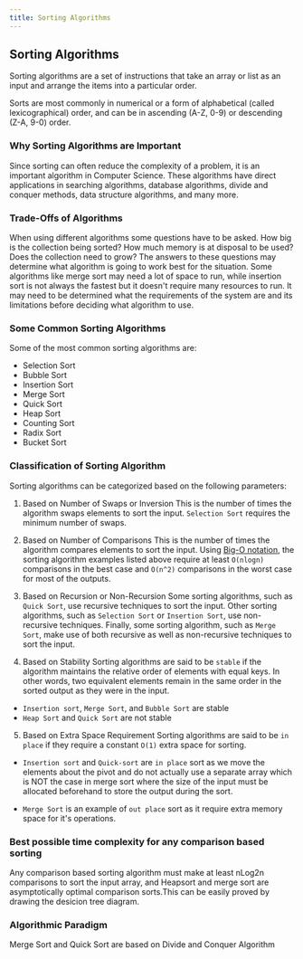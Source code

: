 ```yaml
---
title: Sorting Algorithms
---
```


## Sorting Algorithms
Sorting algorithms are a set of instructions that take an array or list as an input and arrange the items into a particular order.

Sorts are most commonly in numerical or a form of alphabetical (called lexicographical) order, and can be in ascending (A-Z, 0-9) or descending (Z-A, 9-0) order.

### Why Sorting Algorithms are Important
Since sorting can often reduce the complexity of a problem, it is an important algorithm in Computer Science. These algorithms have direct applications in searching algorithms, database algorithms, divide and conquer methods, data structure algorithms, and many more.

### Trade-Offs of Algorithms
When using different algorithms some questions have to be asked. How big is the collection being sorted? How much memory is at disposal to be used? Does the collection need to grow? The answers to these questions may determine what algorithm is going to work best for the situation. Some algorithms like merge sort may need a lot of space to run, while insertion sort is not always the fastest but it doesn't require many resources to run. It may need to be determined what the requirements of the system are and its limitations before deciding what algorithm to use.

### Some Common Sorting Algorithms
Some of the most common sorting algorithms are:

* Selection Sort
* Bubble Sort
* Insertion Sort
* Merge Sort
* Quick Sort
* Heap Sort
* Counting Sort
* Radix Sort
* Bucket Sort

### Classification of Sorting Algorithm
Sorting algorithms can be categorized based on the following parameters:

1. Based on Number of Swaps or Inversion
This is the number of times the algorithm swaps elements to sort the input. `Selection Sort` requires the minimum number of swaps.

2. Based on Number of Comparisons
This is the number of times the algorithm compares elements to sort the input. Using <a href='https://guide.freecodecamp.org/computer-science/notation/big-o-notation/' target='_blank' rel='nofollow'>Big-O notation</a>, the sorting algorithm examples listed above require at least `O(nlogn)` comparisons in the best case and `O(n^2)` comparisons in the worst case for most of the outputs.

3. Based on Recursion or Non-Recursion
Some sorting algorithms, such as `Quick Sort`, use recursive techniques to sort the input. Other sorting algorithms, such as `Selection Sort` or `Insertion Sort`, use non-recursive techniques. Finally, some sorting algorithm, such as `Merge Sort`, make use of both recursive as well as non-recursive techniques to sort the input.

4. Based on Stability
Sorting algorithms are said to be `stable` if the algorithm maintains the relative order of elements with equal keys. In other words, two equivalent elements remain in the same order in the sorted output as they were in the input.

* `Insertion sort`, `Merge Sort`, and `Bubble Sort` are stable
* `Heap Sort` and `Quick Sort` are not stable

5. Based on Extra Space Requirement
Sorting algorithms are said to be `in place` if they require a constant `O(1)` extra space for sorting.

* `Insertion sort` and `Quick-sort` are `in place` sort as we move the elements about the pivot and do not actually use a separate array which is NOT the case in merge sort where the size of the input must be allocated beforehand to store the output during the sort.

* `Merge Sort` is an example of `out place` sort as it require extra memory space for it's operations.

### Best possible time complexity for any comparison based sorting
Any comparison based sorting algorithm must make at least nLog2n comparisons to sort the input array, and Heapsort and merge sort are asymptotically optimal comparison sorts.This can be easily proved by drawing the desicion tree diagram.

### Algorithmic Paradigm
Merge Sort and Quick Sort are based on Divide and Conquer Algorithm
